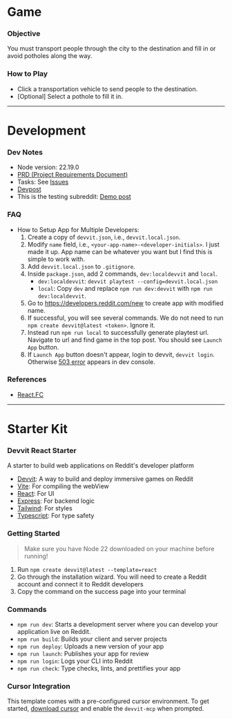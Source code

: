 # Game

### Objective

You must transport people through the city to the destination and fill in or avoid potholes along the way.

### How to Play

- Click a transportation vehicle to send people to the destination.
- [Optional] Select a pothole to fill it in.

---

# Development

### Dev Notes

- Node version: 22.19.0
- [PRD (Project Requirements Document)](PRD.md)
- Tasks: See [Issues](https://github.com/denqiu/flowtris/issues)
- [Devpost](https://devpost.com/software/hearing-mapped-to-infrastructure-analogy)
- This is the testing subreddit: [Demo post](https://www.reddit.com/r/flowtris_dev/comments/1n8x0ho/flowtris/)

### FAQ

- How to Setup App for Multiple Developers:
    1. Create a copy of `devvit.json`, i.e., `devvit.local.json`.
    1. Modify `name` field, i.e., `<your-app-name>-<developer-initials>`. I just made it up. App name can be whatever you want but I find this is simple to work with.
    1. Add `devvit.local.json` to `.gitignore`.
    1. Inside `package.json`, add 2 commands, `dev:localdevvit` and `local`.
        - `dev:localdevvit`: `devvit playtest --config=devvit.local.json`
        - `local`: Copy `dev` and replace `npm run dev:devvit` with `npm run dev:localdevvit`.
    1. Go to https://developers.reddit.com/new to create app with modified name.
    1. If successful, you will see several commands. We do not need to run `npm create devvit@latest <token>`. Ignore it.
    1. Instead run `npm run local` to successfully generate playtest url. Navigate to url and find game in the top post. You should see `Launch App` button.
    1. If `Launch App` button doesn't appear, login to devvit, `devvit login`. Otherwise [503 error](https://www.reddit.com/r/lastfm/comments/fhlooe/anyone_getting_a_constant_error_503_first_byte/) appears in dev console.

### References

- [React.FC](https://dev.to/elhamnajeebullah/react-typescript-what-is-reactfc-and-why-should-i-use-it-4029)

---

# Starter Kit

### Devvit React Starter

A starter to build web applications on Reddit's developer platform

- [Devvit](https://developers.reddit.com/): A way to build and deploy immersive games on Reddit
- [Vite](https://vite.dev/): For compiling the webView
- [React](https://react.dev/): For UI
- [Express](https://expressjs.com/): For backend logic
- [Tailwind](https://tailwindcss.com/): For styles
- [Typescript](https://www.typescriptlang.org/): For type safety

### Getting Started

> Make sure you have Node 22 downloaded on your machine before running!

1. Run `npm create devvit@latest --template=react`
2. Go through the installation wizard. You will need to create a Reddit account and connect it to Reddit developers
3. Copy the command on the success page into your terminal

### Commands

- `npm run dev`: Starts a development server where you can develop your application live on Reddit.
- `npm run build`: Builds your client and server projects
- `npm run deploy`: Uploads a new version of your app
- `npm run launch`: Publishes your app for review
- `npm run login`: Logs your CLI into Reddit
- `npm run check`: Type checks, lints, and prettifies your app

### Cursor Integration

This template comes with a pre-configured cursor environment. To get started, [download cursor](https://www.cursor.com/downloads) and enable the `devvit-mcp` when prompted.
